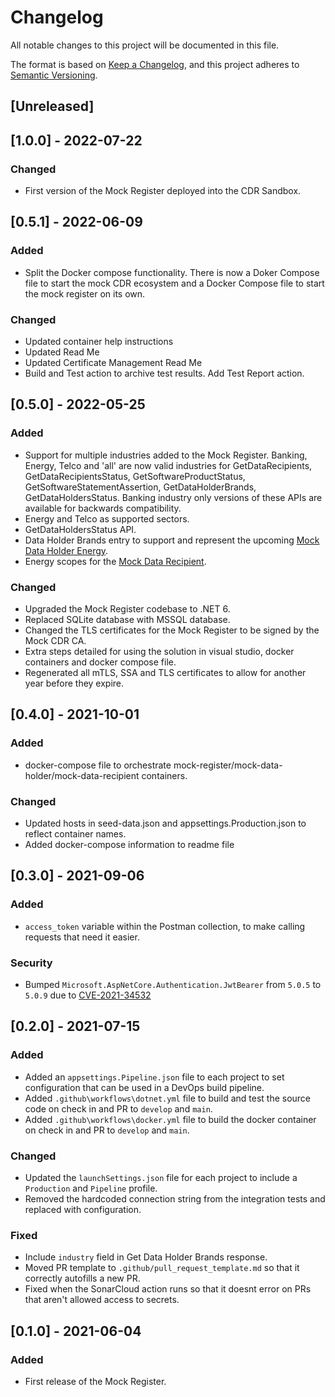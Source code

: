 # Changelog
All notable changes to this project will be documented in this file.

The format is based on [Keep a Changelog](https://keepachangelog.com/en/1.0.0/),
and this project adheres to [Semantic Versioning](https://semver.org/spec/v2.0.0.html).

## [Unreleased]

## [1.0.0] - 2022-07-22
### Changed
- First version of the Mock Register deployed into the CDR Sandbox.

## [0.5.1] - 2022-06-09
### Added
- Split the Docker compose functionality. There is now a Doker Compose file to start the mock CDR ecosystem and a Docker Compose file to start the mock register on its own.

### Changed
- Updated container help instructions
- Updated Read Me
- Updated Certificate Management Read Me
- Build and Test action to archive test results. Add Test Report action.

## [0.5.0] - 2022-05-25
### Added
- Support for multiple industries added to the Mock Register. Banking, Energy, Telco and 'all' are now valid industries for GetDataRecipients, GetDataRecipientsStatus, GetSoftwareProductStatus, GetSoftwareStatementAssertion, GetDataHolderBrands, GetDataHoldersStatus. Banking industry only versions of these APIs are available for backwards compatibility.
- Energy and Telco as supported sectors.
- GetDataHoldersStatus API.
- Data Holder Brands entry to support and represent the upcoming [Mock Data Holder Energy](https://github.com/ConsumerDataRight/mock-data-holder-energy).
- Energy scopes for the [Mock Data Recipient](https://github.com/ConsumerDataRight/mock-data-recipient).

### Changed
- Upgraded the Mock Register codebase to .NET 6.
- Replaced SQLite database with MSSQL database.
- Changed the TLS certificates for the Mock Register to be signed by the Mock CDR CA.
- Extra steps detailed for using the solution in visual studio, docker containers and docker compose file.
- Regenerated all mTLS, SSA and TLS certificates to allow for another year before they expire.

## [0.4.0] - 2021-10-01
### Added 
- docker-compose file to orchestrate mock-register/mock-data-holder/mock-data-recipient containers.

### Changed
- Updated hosts in seed-data.json and appsettings.Production.json to reflect container names.
- Added docker-compose information to readme file

## [0.3.0] - 2021-09-06
### Added
 - `access_token` variable within the Postman collection, to make calling requests that need it easier.

### Security
 - Bumped `Microsoft.AspNetCore.Authentication.JwtBearer` from `5.0.5` to `5.0.9` due to [CVE-2021-34532](https://github.com/advisories/GHSA-q7cg-43mg-qp69)

## [0.2.0] - 2021-07-15
### Added
- Added an `appsettings.Pipeline.json` file to each project to set configuration that can be used in a DevOps build pipeline.
- Added `.github\workflows\dotnet.yml` file to build and test the source code on check in and PR to `develop` and `main`.
- Added `.github\workflows\docker.yml` file to build the docker container on check in and PR to `develop` and `main`.

### Changed
- Updated the `launchSettings.json` file for each project to include a `Production` and `Pipeline` profile.
- Removed the hardcoded connection string from the integration tests and replaced with configuration.

### Fixed
- Include `industry` field in Get Data Holder Brands response.
- Moved PR template to `.github/pull_request_template.md` so that it correctly autofills a new PR.
- Fixed when the SonarCloud action runs so that it doesnt error on PRs that aren't allowed access to secrets.

## [0.1.0] - 2021-06-04
### Added
- First release of the Mock Register.
